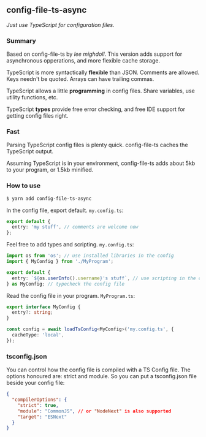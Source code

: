 ## config-file-ts-async

_Just use TypeScript for configuration files._

####

### Summary

Based on config-file-ts by _lee mighdoll_.
This version adds support for asynchronous opperations, and more flexible cache storage.

TypeScript is more syntactically **flexible** than JSON. Comments are allowed. Keys needn't be quoted.
Arrays can have trailing commas.

TypeScript allows a little **programming** in config files. Share variables, use utility functions, etc.

TypeScript **types** provide free error checking, and free IDE support for getting config files right.

### Fast

Parsing TypeScript config files is plenty quick. config-file-ts caches the TypeScript output.

Assuming TypeScript is in your environment, config-file-ts adds about 5kb to your program, or 1.5kb minified.

### How to use

```bash
$ yarn add config-file-ts-async
```

In the config file, export default. `my.config.ts`:

```ts
export default {
  entry: 'my stuff', // comments are welcome now
};
```

Feel free to add types and scripting. `my.config.ts`:

```ts
import os from 'os'; // use installed libraries in the config
import { MyConfig } from './MyProgram';

export default {
  entry: `${os.userInfo().username}'s stuff`, // use scripting in the config file
} as MyConfig; // typecheck the config file
```

Read the config file in your program. `MyProgram.ts`:

```ts
export interface MyConfig {
  entry?: string;
}

const config = await loadTsConfig<MyConfig>('my.config.ts', {
  cacheType: 'local',
});
```

### tsconfig.json

You can control how the config file is compiled with a TS Config file.
The options honoured are: strict and module. So you can put a tsconfig.json file beside your config file:

```json
{
  "compilerOptions": {
    "strict": true,
    "module": "CommonJS", // or "NodeNext" is also supported
    "target": "ESNext"
  }
}
```
